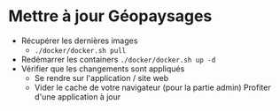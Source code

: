 # Mettre à jour Géopaysages

- Récupérer les dernières images
  - `./docker/docker.sh pull`
- Redémarrer les containers `./docker/docker.sh up -d`
- Vérifier que les changements sont appliqués
  - Se rendre sur l'application / site web
  - Vider le cache de votre navigateur (pour la partie admin)
Profiter d'une application à jour